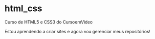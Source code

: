 # html_css
 Curso de HTML5 e CSS3 do CursoemVideo
 
 Estou aprendendo a criar sites e agora vou gerenciar meus repositórios! 